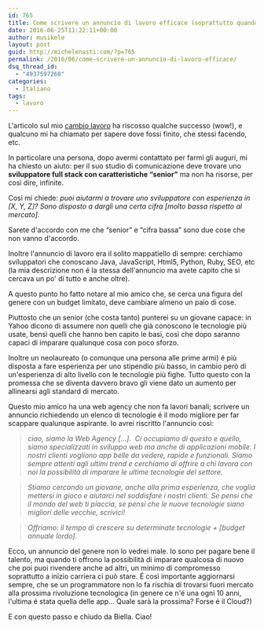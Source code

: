 ```yaml
---
id: 765
title: Come scrivere un annuncio di lavoro efficace (soprattutto quando hai poco budget)
date: 2016-06-25T11:22:11+00:00
author: musikele
layout: post
guid: http://michelenasti.com/?p=765
permalink: /2016/06/come-scrivere-un-annuncio-di-lavoro-efficace/
dsq_thread_id:
  - "4937597260"
categories:
  - Italiano
tags:
  - lavoro
---
```

L'articolo sul mio [cambio lavoro](http://wp.me/p5zVKm-bk) ha riscosso qualche successo (wow!), e qualcuno mi ha chiamato per sapere dove fossi finito, che stessi facendo, etc.

In particolare una persona, dopo avermi contattato per farmi gli auguri, mi ha chiesto un aiuto: per il suo studio di comunicazione deve trovare uno **sviluppatore full stack con caratteristiche &#8220;senior&#8221;** ma non ha risorse, per così dire, infinite.

Così mi chiede: _puoi aiutarmi a trovare uno sviluppatore con esperienza in [X, Y, Z]? Sono disposto a dargli una certa cifra [molto bassa rispetto al mercato]._ 

Sarete d'accordo con me che &#8220;senior&#8221; e &#8220;cifra bassa&#8221; sono due cose che non vanno d'accordo.

Inoltre l'annuncio di lavoro era il solito mappatiello di sempre: cerchiamo sviluppatori che conoscano Java, JavaScript, Html5, Python, Ruby, SEO, etc (la mia descrizione non é la stessa dell'annuncio ma avete capito che si cercava un po' di tutto e anche oltre).

A questo punto ho fatto notare al mio amico che, se cerca una figura del genere con un budget limitato, deve cambiare almeno un paio di cose.

Piuttosto che un senior (che costa tanto) punterei su un giovane capace: in Yahoo dicono di assumere non quelli che già conoscono le tecnologie più usate, bensì quelli che hanno ben capito le basi, così che dopo saranno capaci di imparare qualunque cosa con poco sforzo.

Inoltre un neolaureato (o comunque una persona alle prime armi) é più disposta a fare esperienza per uno stipendio più basso, in cambio però di un'esperienza di alto livello con le tecnologie più fighe. Tutto questo con la promessa che se diventa davvero bravo gli viene dato un aumento per allinearsi agli standard di mercato.

Questo mio amico ha una web agency che non fa lavori banali; scrivere un annuncio richiedendo un elenco di tecnologie é il modo migliore per far scappare qualunque aspirante. Io avrei riscritto l'annuncio così:

> _ciao, siamo la Web Agency [...].  Ci occupiamo di questo e quello, siamo specializzati in sviluppo web ma anche di applicazioni mobile. I nostri clienti vogliono app belle da vedere, rapide e funzionali. Siamo sempre attenti agli ultimi trend e cerchiamo di offrire a chi lavora con noi la possibilità di imparare le ultime tecnologie del settore._ 

> _Stiamo cercando un giovane, anche alla prima esperienza, che voglia mettersi in gioco e aiutarci nel soddisfare i nostri clienti. Se pensi che il mondo del web ti piaccia, se pensi che le nuove tecnologie siano migliori delle vecchie, scrivici!_ 
  
> _Offriamo: il tempo di crescere su determinate tecnologie + [budget annuale lordo]._ 

Ecco, un annuncio del genere non lo vedrei male. Io sono per pagare bene il talento, ma quando ti offrono la possibilità di imparare qualcosa di nuovo che poi puoi rivendere anche ad altri, un minimo di compromesso soprattutto a inizio carriera ci può stare. É così importante aggiornarsi sempre, che se un programmatore non lo fa rischia di trovarsi fuori mercato alla prossima rivoluzione tecnologica (in genere ce n'é una ogni 10 anni, l'ultima é stata quella delle app... Quale sarà la prossima? Forse é il Cloud?)

E con questo passo e chiudo da Biella. Ciao!